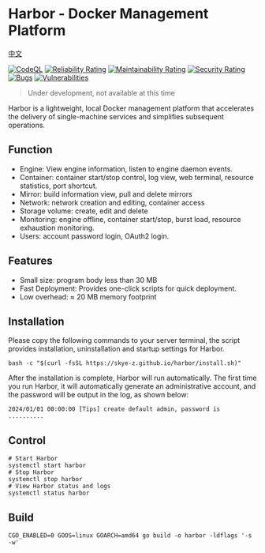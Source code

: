 # Harbor - Docker Management Platform

[中文](README.md)

[![CodeQL](https://github.com/skye-z/harbor/workflows/CodeQL/badge.svg)](https://github.com/skye-z/harbor/security/code-scanning)
[![Reliability Rating](https://sonarcloud.io/api/project_badges/measure?project=skye-z_harbor&metric=reliability_rating)](https://sonarcloud.io/summary/new_code?id=skye-z_harbor)
[![Maintainability Rating](https://sonarcloud.io/api/project_badges/measure?project=skye-z_harbor&metric=sqale_rating)](https://sonarcloud.io/summary/new_code?id=skye-z_harbor)
[![Security Rating](https://sonarcloud.io/api/project_badges/measure?project=skye-z_harbor&metric=security_rating)](https://sonarcloud.io/summary/new_code?id=skye-z_harbor)
[![Bugs](https://sonarcloud.io/api/project_badges/measure?project=skye-z_harbor&metric=bugs)](https://sonarcloud.io/summary/new_code?id=skye-z_harbor)
[![Vulnerabilities](https://sonarcloud.io/api/project_badges/measure?project=skye-z_harbor&metric=vulnerabilities)](https://sonarcloud.io/summary/new_code?id=skye-z_harbor)

> Under development, not available at this time

Harbor is a lightweight, local Docker management platform that accelerates the delivery of single-machine services and simplifies subsequent operations.

## Function

* Engine: View engine information, listen to engine daemon events.
* Container: container start/stop control, log view, web terminal, resource statistics, port shortcut.
* Mirror: build information view, pull and delete mirrors
* Network: network creation and editing, container access
* Storage volume: create, edit and delete
* Monitoring: engine offline, container start/stop, burst load, resource exhaustion monitoring.
* Users: account password login, OAuth2 login.

## Features

* Small size: program body less than 30 MB
* Fast Deployment: Provides one-click scripts for quick deployment.
* Low overhead: ≈ 20 MB memory footprint

## Installation

Please copy the following commands to your server terminal, the script provides installation, uninstallation and startup settings for Harbor.

```shell
bash -c "$(curl -fsSL https://skye-z.github.io/harbor/install.sh)"
```

After the installation is complete, Harbor will run automatically. The first time you run Harbor, it will automatically generate an administrative account, and the password will be output in the log, as shown below:

```log
2024/01/01 00:00:00 [Tips] create default admin, password is ..........
```

## Control

```shell
# Start Harbor
systemctl start harbor
# Stop Harbor
systemctl stop harbor
# View Harbor status and logs
systemctl status harbor
```

## Build

```shell
CGO_ENABLED=0 GOOS=linux GOARCH=amd64 go build -o harbor -ldflags '-s -w'
```
